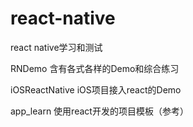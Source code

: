 # react-native
react native学习和测试

RNDemo 含有各式各样的Demo和综合练习

iOSReactNative iOS项目接入react的Demo

app_learn 使用react开发的项目模板（参考）
